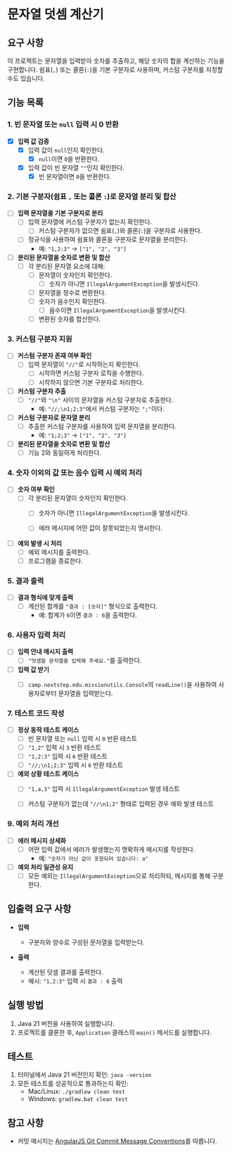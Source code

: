 # 문자열 덧셈 계산기

## 요구 사항

이 프로젝트는 문자열을 입력받아 숫자를 추출하고, 해당 숫자의 합을 계산하는 기능을 구현합니다. 쉼표(`,`) 또는 콜론(`:`)을 기본 구분자로 사용하며, 커스텀 구분자를 지정할 수도 있습니다.

## 기능 목록

### 1. 빈 문자열 또는 `null` 입력 시 0 반환

- [x] **입력 값 검증**
    - [x] 입력 값이 `null`인지 확인한다.
        - [x] `null`이면 `0`을 반환한다.
    - [x] 입력 값이 빈 문자열 `""`인지 확인한다.
        - [x] 빈 문자열이면 `0`을 반환한다.

### 2. 기본 구분자(쉼표 `,` 또는 콜론 `:`)로 문자열 분리 및 합산

- [ ] **입력 문자열을 기본 구분자로 분리**
    - [ ] 입력 문자열에 커스텀 구분자가 없는지 확인한다.
        - [ ] 커스텀 구분자가 없으면 쉼표(`,`)와 콜론(`:`)을 구분자로 사용한다.
    - [ ] 정규식을 사용하여 쉼표와 콜론을 구분자로 문자열을 분리한다.
        - 예: `"1,2:3"` → `["1", "2", "3"]`

- [ ] **분리된 문자열을 숫자로 변환 및 합산**
    - [ ] 각 분리된 문자열 요소에 대해:
        - [ ] 문자열이 숫자인지 확인한다.
            - [ ] 숫자가 아니면 `IllegalArgumentException`을 발생시킨다.
        - [ ] 문자열을 정수로 변환한다.
        - [ ] 숫자가 음수인지 확인한다.
            - [ ] 음수이면 `IllegalArgumentException`을 발생시킨다.
        - [ ] 변환된 숫자를 합산한다.

### 3. 커스텀 구분자 지원

- [ ] **커스텀 구분자 존재 여부 확인**
    - [ ] 입력 문자열이 `"//"`로 시작하는지 확인한다.
        - [ ] 시작하면 커스텀 구분자 로직을 수행한다.
        - [ ] 시작하지 않으면 기본 구분자로 처리한다.

- [ ] **커스텀 구분자 추출**
    - [ ] `"//"`와 `"\n"` 사이의 문자열을 커스텀 구분자로 추출한다.
        - 예: `"//;\n1;2;3"`에서 커스텀 구분자는 `";"`이다.

- [ ] **커스텀 구분자로 문자열 분리**
    - [ ] 추출한 커스텀 구분자를 사용하여 입력 문자열을 분리한다.
        - 예: `"1;2;3"` → `["1", "2", "3"]`

- [ ] **분리된 문자열을 숫자로 변환 및 합산**
    - [ ] 기능 2와 동일하게 처리한다.

### 4. 숫자 이외의 값 또는 음수 입력 시 예외 처리

- [ ] **숫자 여부 확인**
    - [ ] 각 분리된 문자열이 숫자인지 확인한다.
        - [ ] 숫자가 아니면 `IllegalArgumentException`을 발생시킨다.
        - [ ] 에러 메시지에 어떤 값이 잘못되었는지 명시한다.


- [ ] **예외 발생 시 처리**
    - [ ] 예외 메시지를 출력한다.
    - [ ] 프로그램을 종료한다.

### 5. 결과 출력

- [ ] **결과 형식에 맞게 출력**
    - [ ] 계산된 합계를 `"결과 : [숫자]"` 형식으로 출력한다.
        - 예: 합계가 `6`이면 `결과 : 6`을 출력한다.

### 6. 사용자 입력 처리

- [ ] **입력 안내 메시지 출력**
    - [ ] `"덧셈할 문자열을 입력해 주세요."`를 출력한다.

- [ ] **입력 값 받기**
    - [ ] `camp.nextstep.edu.missionutils.Console`의 `readLine()`을 사용하여 사용자로부터 문자열을 입력받는다.


### 7. 테스트 코드 작성

- [ ] **정상 동작 테스트 케이스**
    - [ ] 빈 문자열 또는 `null` 입력 시 `0` 반환 테스트
    - [ ] `"1,2"` 입력 시 `3` 반환 테스트
    - [ ] `"1,2:3"` 입력 시 `6` 반환 테스트
    - [ ] `"//;\n1;2;3"` 입력 시 `6` 반환 테스트

- [ ] **예외 상황 테스트 케이스**
    - [ ] `"1,a,3"` 입력 시 `IllegalArgumentException` 발생 테스트
    - [ ] 커스텀 구분자가 없는데 `"//\n1;2"` 형태로 입력된 경우 예외 발생 테스트


### 9. 예외 처리 개선

- [ ] **에러 메시지 상세화**
    - [ ] 어떤 입력 값에서 에러가 발생했는지 명확하게 메시지를 작성한다.
        - 예: `"숫자가 아닌 값이 포함되어 있습니다: a"`

- [ ] **예외 처리 일관성 유지**
    - [ ] 모든 예외는 `IllegalArgumentException`으로 처리하되, 메시지를 통해 구분한다.

## 입출력 요구 사항

- **입력**
    - 구분자와 양수로 구성된 문자열을 입력받는다.

- **출력**
    - 계산된 덧셈 결과를 출력한다.
    - 예시: `"1,2:3"` 입력 시 `결과 : 6` 출력

## 실행 방법

1. Java 21 버전을 사용하여 실행합니다.
2. 프로젝트를 클론한 후, `Application` 클래스의 `main()` 메서드를 실행합니다.

## 테스트

1. 터미널에서 Java 21 버전인지 확인: `java -version`
2. 모든 테스트를 성공적으로 통과하는지 확인:
    - Mac/Linux: `./gradlew clean test`
    - Windows: `gradlew.bat clean test`

## 참고 사항

- 커밋 메시지는 [AngularJS Git Commit Message Conventions](https://github.com/angular/angular.js/blob/master/DEVELOPERS.md#-git-commit-guidelines)를 따릅니다.

